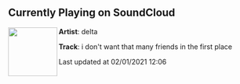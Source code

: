 ## Currently Playing on SoundCloud

[<img align="left" width="100" src="https://i1.sndcdn.com/artworks-yUjuNcEueWsQuhZ6-XeMzcw-t50x50.jpg">](https://soundcloud.com/deltaxp/i-dont-want-that-many-friends-in-the-first-place)

**Artist**: delta 

**Track**: i don't want that many friends in the first place

Last updated at 02/01/2021 12:06
